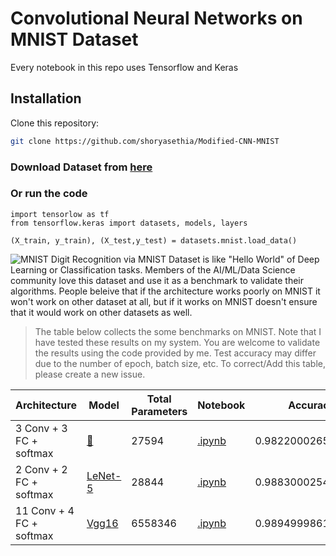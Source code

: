 # Convolutional Neural Networks on MNIST Dataset
Every notebook in this repo uses Tensorflow and Keras

## Installation

Clone this repository:

```bash
git clone https://github.com/shoryasethia/Modified-CNN-MNIST
```

### Download Dataset from [here](https://www.tensorflow.org/datasets/catalog/mnist)

### Or run the code
```
import tensorlow as tf
from tensorflow.keras import datasets, models, layers

(X_train, y_train), (X_test,y_test) = datasets.mnist.load_data()
```
![MNIST](https://github.com/shoryasethia/Modified-CNN-MNIST/blob/main/MNIST.png)
Digit Recognition via MNIST Dataset is like "Hello World" of Deep Learning or Classification tasks. Members of the AI/ML/Data Science community love this dataset and use it as a benchmark to validate their algorithms. People beleive that if the architecture works poorly on MNIST it won't work on other dataset at all, but if it works on MNIST doesn't ensure that it would work on other datasets as well. 


> The table below collects the some benchmarks on MNIST. Note that I have tested these results on my system. You are welcome to validate the results using the code provided by me. Test accuracy may differ due to the number of epoch, batch size, etc. To correct/Add this table, please create a new issue.

Architecture | Model | Total Parameters |Notebook | Accuracy | 
|------------|-----|-----|--------|---------------|
| 3 Conv + 3 FC + softmax   | [🔗](https://github.com/shoryasethia/Modified-CNN-MNIST/blob/main/MNIST-numbers-cnn.h5) | 27594 |[.ipynb](https://github.com/shoryasethia/Modified-CNN-MNIST/blob/main/tensorflow-mnist-cnn.ipynb)    | 0.9822000265121460 |
| 2 Conv + 2 FC + softmax | [LeNet-5](https://github.com/shoryasethia/Modified-CNN-MNIST/blob/main/LeNet-DigitRecognition.h5)  | 28844 | [.ipynb](https://github.com/shoryasethia/Modified-CNN-MNIST/blob/main/LeNet-5-digit.ipynb) | 0.9883000254631042 |
| 11 Conv + 4 FC + softmax | [Vgg16]() | 6558346 | [.ipynb](https://github.com/shoryasethia/Modified-CNN-MNIST/blob/main/cnn-mnist.ipynb)| 0.9894999861717224 |


